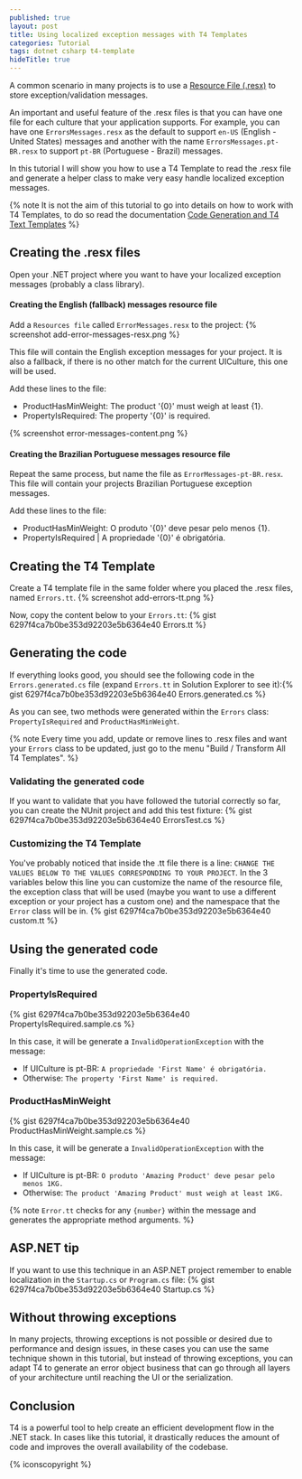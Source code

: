 ```yaml
---
published: true
layout: post
title: Using localized exception messages with T4 Templates
categories: Tutorial
tags: dotnet csharp t4-template
hideTitle: true
---
```

A common scenario in many projects is to use a [Resource File (.resx)](https://learn.microsoft.com/en-us/dotnet/core/extensions/create-resource-files#resources-in-resx-files) to store exception/validation messages.

An important and useful feature of the .resx files is that you can have one file for each culture that your application supports. For example, you can have one `ErrorsMessages.resx` as the default to support `en-US` (English - United States) messages and another with the name `ErrorsMessages.pt-BR.resx` to support `pt-BR` (Portuguese - Brazil) messages.

In this tutorial I will show you how to use a T4 Template to read the .resx file and generate a helper class to make very easy handle localized exception messages.

{% note It is not the aim of this tutorial to go into details on how to work with T4 Templates, to do so read the documentation [Code Generation and T4 Text Templates](https://learn.microsoft.com/en-us/visualstudio/modeling/code-generation-and-t4-text-templates) %}


## Creating the .resx files
Open your .NET project where you want to have your localized exception messages (probably a class library).


#### Creating the English (fallback) messages resource file
Add a `Resources file` called `ErrorMessages.resx` to the project:
{% screenshot add-error-messages-resx.png %}

This file will contain the English exception messages for your project. It is also a fallback, if there is no other match for the current UICulture, this one will be used.

Add these lines to the file:
* ProductHasMinWeight: The product '{0}' must weigh at least {1}.
* PropertyIsRequired: The property '{0}' is required.

{% screenshot error-messages-content.png %}

#### Creating the Brazilian Portuguese messages resource file
Repeat the same process, but name the file as `ErrorMessages-pt-BR.resx`.
This file will contain your projects Brazilian Portuguese exception messages.

Add these lines to the file:
* ProductHasMinWeight: O produto '{0}' deve pesar pelo menos {1}.
* PropertyIsRequired | A propriedade '{0}' é obrigatória.


## Creating the T4 Template
Create a T4 template file in the same folder where you placed the .resx files, named `Errors.tt`.
{% screenshot add-errors-tt.png %}

Now, copy the content below to your `Errors.tt`:
{% gist 6297f4ca7b0be353d92203e5b6364e40 Errors.tt %}


## Generating the code
If everything looks good, you should see the following code in the `Errors.generated.cs` file (expand `Errors.tt` in Solution Explorer to see it):{% gist 6297f4ca7b0be353d92203e5b6364e40 Errors.generated.cs %}

As you can see, two methods were generated within the `Errors` class: `PropertyIsRequired` and `ProductHasMinWeight`.

{% note Every time you add, update or remove lines to .resx files and want your `Errors` class to be updated, just go to the menu "Build / Transform All T4 Templates". %}

### Validating the generated code
If you want to validate that you have followed the tutorial correctly so far, you can create the NUnit project and add this test fixture:
{% gist 6297f4ca7b0be353d92203e5b6364e40 ErrorsTest.cs %}

### Customizing the T4 Template​
You've probably noticed that inside the .tt file there is a line: `CHANGE THE VALUES BELOW TO THE VALUES CORRESPONDING TO YOUR PROJECT`.
In the 3 variables below this line you can customize the name of the resource file, the exception class that will be used (maybe you want to use a different exception or your project has a custom one) and the namespace that the `Error` class will be in.
{% gist 6297f4ca7b0be353d92203e5b6364e40 custom.tt %}

## Using the generated code
Finally it's time to use the generated code.

### PropertyIsRequired
{% gist 6297f4ca7b0be353d92203e5b6364e40 PropertyIsRequired.sample.cs %}

In this case, it will be generate a `InvalidOperationException` with the message:
* If UICulture is pt-BR: `A propriedade 'First Name' é obrigatória.`
* Otherwise: `The property 'First Name' is required.`

### ProductHasMinWeight
{% gist 6297f4ca7b0be353d92203e5b6364e40 ProductHasMinWeight.sample.cs %}

In this case, it will be generate a `InvalidOperationException` with the message:
* If UICulture is pt-BR: `O produto 'Amazing Product' deve pesar pelo menos 1KG.`
* Otherwise: `The product 'Amazing Product' must weigh at least 1KG.`

{% note `Error.tt` checks for any `{number}` within the message and generates the appropriate method arguments. %}

## ASP.NET tip
If you want to use this technique in an ASP.NET project remember to enable localization in the `Startup.cs` or `Program.cs` file:
{% gist 6297f4ca7b0be353d92203e5b6364e40 Startup.cs %}

## Without throwing exceptions
In many projects, throwing exceptions is not possible or desired due to performance and design issues, in these cases you can use the same technique shown in this tutorial, but instead of throwing exceptions, you can adapt T4 to generate an error object business that can go through all layers of your architecture until reaching the UI or the serialization.

## Conclusion
T4 is a powerful tool to help create an efficient development flow in the .NET stack. In cases like this tutorial, it drastically reduces the amount of code and improves the overall availability of the codebase.

{% iconscopyright %}